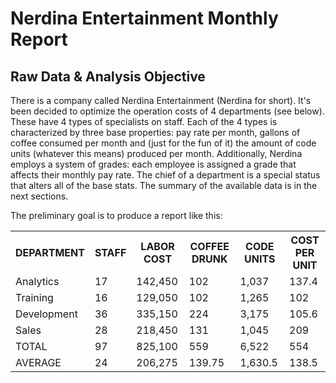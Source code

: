 <h1>Nerdina Entertainment Monthly Report</h1>

<h2>Raw Data & Analysis Objective</h2>

<p>There is a company called Nerdina Entertainment (Nerdina for short). It's been decided to optimize the operation costs of 4 departments (see below). These have 4 types of specialists on staff. Each of the 4 types is characterized by three base properties: pay rate per month, gallons of coffee consumed per month and (just for the fun of it) the amount of code units (whatever this means) produced per month. Additionally, Nerdina employs a system of grades: each employee is assigned a grade that affects their monthly pay rate. The chief of a department is a special status that alters all of the base stats. The summary of the available data is in the next sections.</p>
  
<p>The preliminary goal is to produce a report like this:</p>

<table>
  <tr>
    <th>DEPARTMENT</th>
    <th>STAFF</th>
    <th>LABOR COST</th>
    <th>COFFEE DRUNK</th>
    <th>CODE UNITS</th>
    <th>COST PER UNIT</th>
  </tr>
  <tr>
    <td>Analytics</td>
    <td>17</td>
    <td>142,450</td>
    <td>102</td>
    <td>1,037</td>
    <td>137.4</td>
  </tr>
  <tr>
    <td>Training</td>
    <td>16</td>
    <td>129,050</td>
    <td>102</td>
    <td>1,265</td>
    <td>102</td>
  </tr>
  <tr>
    <td>Development</td>
    <td>36</td>
    <td>335,150</td>
    <td>224</td>
    <td>3,175</td>
    <td>105.6</td>
  </tr>
  <tr>
    <td>Sales</td>
    <td>28</td>
    <td>218,450</td>
    <td>131</td>
    <td>1,045</td>
    <td>209</td>
  </tr>
  <tr>
    <td>TOTAL</td>
    <td>97</td>
    <td>825,100</td>
    <td>559</td>
    <td>6,522</td>
    <td>554</td>
  </tr>
  <tr>
    <td>AVERAGE</td>
    <td>24</td>
    <td>206,275</td>
    <td>139.75</td>
    <td>1,630.5</td>
    <td>138.5</td>
  </tr>
</table>
